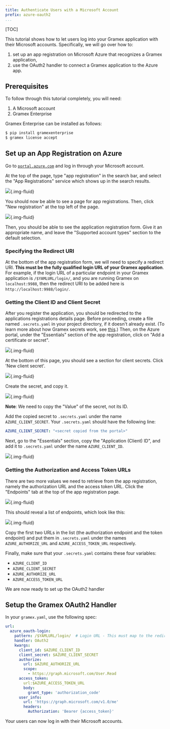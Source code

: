 ```yaml
---
title: Authenticate Users with a Microsoft Account
prefix: azure-oauth2
...
```


[TOC]

This tutorial shows how to let users log into your Gramex application
with their Microsoft accounts. Specifically, we will go over how to:

1. set up an app registration on Microsoft Azure that recognizes a Gramex
   application,
2. use the OAuth2 handler to connect a Gramex application to the Azure app.


## Prerequisites

To follow through this tutorial completely, you will need:

1. A Microsoft account
2. Gramex Enterprise

Gramex Enterprise can be installed as follows:

```bash
$ pip install gramexenterprise
$ gramex license accept
```

## Set up an App Registration on Azure

Go to [`portal.azure.com`](https://portal.azure.com) and log in through your
Microsoft account.

At the top of the page, type "app registration" in the search bar, and select
the "App Registrations" service which shows up in the search results.

![](img/search.png){.img-fluid}

You should now be able to see a page for app registrations. Then, click "New
registration" at the top left of the page.

![](img/new-registration.png){.img-fluid}

Then, you should be able to see the application registration form. Give it an
appropriate name, and leave the "Supported account types" section to the default
selection.

### Specifying the Redirect URI

At the bottom of the app registration form, we will need to specify a redirect
URI. **This must be the fully qualified login URL of your Gramex application**.
For example, if the login URL of a particular endpoint in your Gramex
application is `/$YAMLURL/login/`, and you are running Gramex on `localhost:9988`,
then the redirect  URI to be added here is `http://localhost:9988/login/`.


### Getting the Client ID and Client Secret

After you register the application, you should be redirected to the applications
registrations details page. Before proceeding, create a file named
`.secrets.yaml` in your project directory, if it doesn't already exist. (To learn
more about how Gramex secrets work, see [this](../../deploy/#gramex-yaml-secrets).)
Then, on the Azure portal, under the "Essentials" section of the app
registration, click on "Add a certificate or secret".

![](img/create-secret.png){.img-fluid}

At the bottom of this page, you should see a section for client secrets. Click
'New client secret'.

![](img/new-client-secret.png){.img-fluid}

Create the secret, and copy it.

![](img/copy-secret.png){.img-fluid}

**Note**: We need to copy the "Value" of the secret, not its ID.

Add the copied secret to `.secrets.yaml` under the name `AZURE_CLIENT_SECRET`.
Your `.secrets.yaml` should have the following line:

```yaml
AZURE_CLIENT_SECRET: "<secret copied from the portal>"
```

Next, go to the "Essentials" section, copy the "Application
(Client) ID", and add it to `.secrets.yaml` under the name `AZURE_CLIENT_ID`.

![](img/copy-client-id.png){.img-fluid}

### Getting the Authorization and Access Token URLs

There are two more values we need to retrieve from the app registration, namely
the authorization URL and the access token URL. Click the "Endpoints" tab at the
top of the app registration page.

![](img/endpoints.png){.img-fluid}

This should reveal a list of endpoints, which look like this:

![](img/endpoints-view.png){.img-fluid}

Copy the first two URLs in the list (the authorization endpoint and the token
endpoint) and put them in `.secrets.yaml` under the names `AZURE_AUTHORIZE_URL`
and `AZURE_ACCESS_TOKEN_URL` respectively.

Finally, make sure that your `.secrets.yaml` contains these four variables:
* `AZURE_CLIENT_ID`
* `AZURE_CLIENT_SECRET`
* `AZURE_AUTHORIZE_URL`
* `AZURE_ACCESS_TOKEN_URL`

We are now ready to set up the OAuth2 handler


## Setup the Gramex OAuth2 Handler

In your `gramex.yaml`, use the following spec:

```yaml
url:
  azure_oauth-login:
    pattern: /$YAMLURL/login/  # Login URL - This must map to the redirect URL provided to Azure
    handler: OAuth2
    kwargs:
      client_id: $AZURE_CLIENT_ID
      client_secret: $AZURE_CLIENT_SECRET
      authorize:
        url: $AZURE_AUTHORIZE_URL
        scope:
          - https://graph.microsoft.com/User.Read
      access_token:
        url:$AZURE_ACCESS_TOKEN_URL
        body:
          grant_type: 'authorization_code'
      user_info:
        url: 'https://graph.microsoft.com/v1.0/me'
        headers:
          Authorization: 'Bearer {access_token}'
```

Your users can now log in with their Microsoft accounts.
